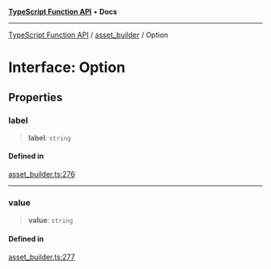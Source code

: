 [**TypeScript Function API**](../../README.md) • **Docs**

***

[TypeScript Function API](../../README.md) / [asset\_builder](../README.md) / Option

# Interface: Option

## Properties

### label

> **label**: `string`

#### Defined in

[asset\_builder.ts:276](https://github.com/systeminit/si/blob/main/bin/lang-js/src/asset_builder.ts#L276)

***

### value

> **value**: `string`

#### Defined in

[asset\_builder.ts:277](https://github.com/systeminit/si/blob/main/bin/lang-js/src/asset_builder.ts#L277)
